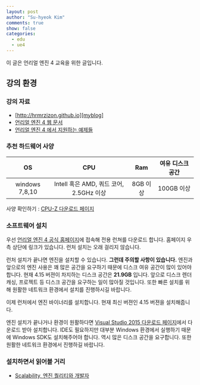 ```yaml
---
layout: post
author: "Su-hyeok Kim"
comments: true
show: false
categories:
  - edu
  - ue4
---
```


 이 글은 언리얼 엔진 4 교육을 위한 글입니다.

## 강의 환경

### 강의 자료

 - [http://hrmrzizon.github.io][myblog]
 - [언리얼 엔진 4 웹 문서][ue4-doc]
 - [언리얼 엔진 4 에서 지원하는 예제들][ue4-sample]

### 추천 하드웨어 사양

| OS              | CPU                   | Ram           | 여유 디스크 공간 |
| :----------------:    | :-----------------------:           | :------------------:  | :----------------: |
| windows 7,8,10  | Intell 혹은 AMD, 쿼드 코어, 2.5GHz 이상 | 8GB 이상       | 100GB 이상 |


 사양 확인하기 : [CPU-Z 다운로드 페이지][cpuz-down]

### 소프트웨어 설치

우선 [언리얼 엔진 4 공식 홈페이지][ue4-offical]에 접속해 전용 런쳐를 다운로드 합니다. 홈페이지 우측 상단에 링크가 있습니다. 런처 설치는 오래 걸리지 않습니다.

런처 설치가 끝나면 엔진을 설치할 수 있습니다. __그런데 주의할 사항이 있습니다.__ 엔진과 앞으로의 엔진 사용은 꽤 많은 공간을 요구하기 때문에 디스크 여유 공간이 많이 있어야 합니다. 현재 4.15 버젼이 차지하는 디스크 공간은 __21.9GB__ 입니다. 앞으로 디스크 렌더 캐싱, 프로젝트 등 디스크 공간을 요구하는 일이 많아질 것입니다. 또한 빠른 설치를 위해 원활한 네트워크 환경에서 설치를 진행하시길 바랍니다.

이제 런처에서 엔진 바이너리를 설치합니다. 현재 최신 버젼인 4.15 버젼을 설치해줍니다.

엔진 설치가 끝나거나 환경이 원활하다면 [Visual Studio 2015 다운로드 페이지][vs2015-down]에서 다운로드 받아 설치합니다. IDE도 필요하지만 대부분 Windows 환경에서 실행하기 때문에 Windows SDK도 설치해주어야 합니다. 역시 많은 디스크 공간을 요구합니다. 또한 원활한 네트워크 환경에서 진행하길 바랍니다.

### 설치하면서 읽어볼 거리

 - [Scalability, 엔진 퀄리티와 개발자][ue4-scalability]

[myblog]: http://hrmrzizon.github.io
[ue4-offical]: https://www.unrealengine.com/ko
[ue4-doc]: https://docs.unrealengine.com/latest/KOR/index.html
[ue4-sample]: https://docs.unrealengine.com/latest/KOR/Resources/index.html
[cpuz-down]: http://www.cpuid.com/softwares/cpu-z.html
[vs2015-down]: https://www.visualstudio.com/ko/downloads/
[ue4-scalability]: https://docs.unrealengine.com/latest/KOR/Engine/Performance/Scalability/ScalabilityAndYou/index.html
